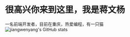 # 很高兴你来到这里，我是蒋文杨
一名前端开发者，目前在重庆，热爱编程，有一只猫
![jiangwenyang's GitHub stats](https://github-readme-stats.vercel.app/api?username=jiangwenyang&show_icons=true&theme=radical)
